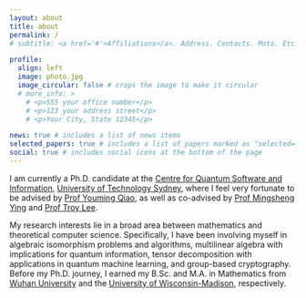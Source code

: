```yaml
---
layout: about
title: about
permalink: /
# subtitle: <a href='#'>Affiliations</a>. Address. Contacts. Moto. Etc.

profile:
  align: left
  image: photo.jpg
  image_circular: false # crops the image to make it circular
  # more_info: >
    # <p>555 your office number</p>
    # <p>123 your address street</p>
    # <p>Your City, State 12345</p>

news: true # includes a list of news items
selected_papers: true # includes a list of papers marked as "selected={true}"
social: true # includes social icons at the bottom of the page
---
```


I am currently a Ph.D. candidate at the [Centre for Quantum Software and Information](https://www.uts.edu.au/our-research-archived/centre-quantum-software-and-information), [University of Technology Sydney](https://www.uts.edu.au/), where I feel very fortunate to be advised by [Prof Youming Qiao](https://scholar.google.com/citations?user=rfr7X5IAAAAJ&hl=en), as well as co-advised by [Prof Mingsheng Ying](https://scholar.google.com.au/citations?user=jjPif6cAAAAJ&hl=en) and [Prof Troy Lee](https://scholar.google.com.au/citations?hl=en&user=iSjOah4AAAAJ). 

My research interests lie in a broad area between mathematics and theoretical computer science. Specifically, I have been involving myself in algebraic isomorphism problems and algorithms, multilinear algebra with implications for quantum information, tensor decomposition with applications in quantum machine learning, and group-based cryptography. Before my Ph.D. journey, I earned my B.Sc. and M.A. in Mathematics from [Wuhan University](https://en.whu.edu.cn/) and the [University of Wisconsin-Madison](https://www.wisc.edu/), respectively.

<!-- Put your address / P.O. box / other info right below your picture. You can also disable any of these elements by editing `profile` property of the YAML header of your `_pages/about.md`. Edit `_bibliography/papers.bib` and Jekyll will render your [publications page](/al-folio/publications/) automatically.

Link to your social media connections, too. This theme is set up to use [Font Awesome icons](https://fontawesome.com/) and [Academicons](https://jpswalsh.github.io/academicons/), like the ones below. Add your Facebook, Twitter, LinkedIn, Google Scholar, or just disable all of them. -->